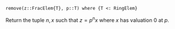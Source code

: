 ```
remove(z::FracElem{T}, p::T) where {T <: RingElem}
```

Return the tuple $n, x$ such that $z = p^nx$ where $x$ has valuation $0$ at $p$.
